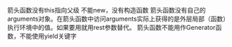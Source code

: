 箭头函数没有this指向父级
不能new，没有构造函数
箭头函数没有自己的arguments对象。在箭头函数中访问arguments实际上获得的是外层局部（函数）执行环境中的值。如果要用就用rest参数替代。
箭头函数不能用作Generator函数，不能使用yield关键字